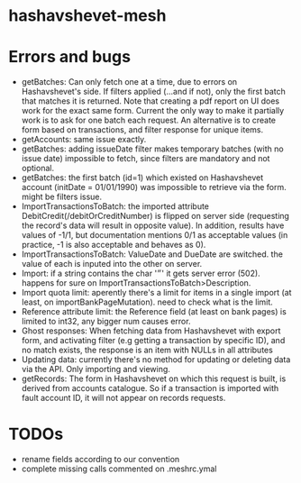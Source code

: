 # hashavshevet-mesh


# Errors and bugs
- getBatches: Can only fetch one at a time, due to errors on Hashavshevet's side. If filters applied (...and if not), only the first batch that matches it is returned. Note that creating a pdf report on UI does work for the exact same form. Current the only way to make it partially work is to ask for one batch each request. An alternative is to create form based on transactions, and filter response for unique items.
- getAccounts: same issue exactly.
- getBatches: adding issueDate filter makes temporary batches (with no issue date) impossible to fetch, since filters are mandatory and not optional.
- getBatches: the first batch (id=1) which existed on Hashavshevet account (initDate = 01/01/1990) was impossible to retrieve via the form. might be filters issue.
- ImportTransactionsToBatch: the imported attribute DebitCredit(/debitOrCreditNumber) is flipped on server side (requesting the record's data will result in opposite value). In addition, results have values of -1/1, but documentation mentions 0/1 as acceptable values (in practice, -1 is also acceptable and behaves as 0).
- ImportTransactionsToBatch: ValueDate and DueDate are switched. the value of each is inputed into the other on server.
- Import: if a string contains the char '״' it gets server error (502). happens for sure on ImportTransactionsToBatch>Description.
- Import quota limit: aperently there's a limit for items in a single import (at least, on importBankPageMutation). need to check what is the limit.
- Reference attribute limit: the Reference field (at least on bank pages) is limited to int32, any bigger num causes error.
- Ghost responses: When fetching data from Hashavshevet with export form, and activating filter (e.g getting a transaction by specific ID), and no match exists, the response is an item with NULLs in all attributes
- Updating data: currently there's no method for updating or deleting data via the API. Only importing and viewing.
- getRecords: The form in Hashavshevet on which this request is built, is derived from accounts catalogue. So if a transaction is imported with fault account ID, it will not appear on records requests.

# TODOs
- rename fields according to our convention
- complete missing calls commented on .meshrc.ymal